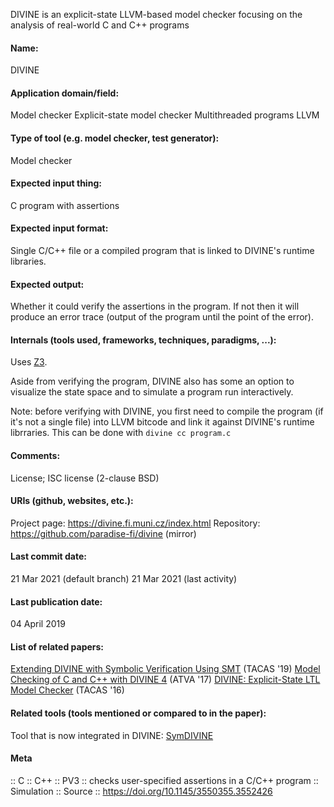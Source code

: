 DIVINE is an explicit-state LLVM-based model checker focusing on the analysis of real-world C and C++ programs

#### Name:
DIVINE

#### Application domain/field:
Model checker
Explicit-state model checker
Multithreaded programs
LLVM

#### Type of tool (e.g. model checker, test generator):
Model checker

#### Expected input thing:
C program with assertions

#### Expected input format:
Single C/C++ file or a compiled program that is linked to DIVINE's runtime libraries.

#### Expected output:
Whether it could verify the assertions in the program. If not then it will produce an error trace (output of the program until the point of the error).

#### Internals (tools used, frameworks, techniques, paradigms, ...):
Uses [Z3](Solvers/SMT/Z3.md).

Aside from verifying the program, DIVINE also has some an option to visualize the state space and to simulate a program run interactively.

Note: before verifying with DIVINE, you first need to compile the program (if it's not a single file) into LLVM bitcode and link it against DIVINE's runtime librraries. This can be done with `divine cc program.c`

#### Comments:
License; ISC license (2-clause BSD)

#### URIs (github, websites, etc.):
Project page: https://divine.fi.muni.cz/index.html
Repository: https://github.com/paradise-fi/divine (mirror)

#### Last commit date:
21 Mar 2021 (default branch)
21 Mar 2021 (last activity)

#### Last publication date:
04 April 2019

#### List of related papers:
[Extending DIVINE with Symbolic Verification Using SMT](https://doi.org/10.1007/978-3-030-17502-3_14) (TACAS '19)
[Model Checking of C and C++ with DIVINE 4](https://doi.org/10.1007/978-3-319-68167-2_14) (ATVA '17)
[DIVINE: Explicit-State LTL Model Checker](https://doi.org/10.1007/978-3-662-49674-9_60) (TACAS  '16)

#### Related tools (tools mentioned or compared to in the paper):
Tool that is now integrated in DIVINE: [SymDIVINE](Checkers/SymDIVINE.md)

#### Meta
:: C
:: C++
:: PV3 :: checks user-specified assertions in a C/C++ program
:: Simulation
:: Source :: https://doi.org/10.1145/3550355.3552426
